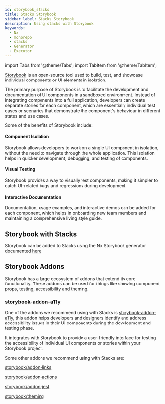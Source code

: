 ```yaml
---
id: storybook_stacks
title: Stacks Storybook
sidebar_label: Stacks Storybook
description: Using stacks with Storybook
keywords:
  - Nx
  - monorepo
  - stacks
  - Generator
  - Executor
---
```


import Tabs from '@theme/Tabs';
import TabItem from '@theme/TabItem';

[Storybook](https://storybook.js.org/) is an open-source tool used to build, test, and showcase individual components or UI elements in isolation.

The primary purpose of Storybook is to facilitate the development and documentation of UI components in a sandboxed environment. Instead of integrating components into a full application, developers can create separate stories for each component, which are essentially individual test cases or scenarios that demonstrate the component's behaviour in different states and use cases.

Some of the benefits of Storybook include:

#### Component Isolation

Storybook allows developers to work on a single UI component in isolation, without the need to navigate through the whole application. This isolation helps in quicker development, debugging, and testing of components.

#### Visual Testing

Storybook provides a way to visually test components, making it simpler to catch UI-related bugs and regressions during development.

#### Interactive Documentation

Documentation, usage examples, and interactive demos can be added for each component, which helps in onboarding new team members and maintaining a comprehensive living style guide.

## Storybook with Stacks

Storybook can be added to Stacks using the Nx Storybook generator documented [here](https://nx.dev/packages/storybook)

## Storybook Addons

Storybook has a large ecosystem of addons that extend its core functionality. These addons can be used for things like showing component props, testing, accessibility and theming.

### storybook-addon-a11y

One of the addons we recommend using with Stacks is [storybook-addon-a11y](https://storybook.js.org/addons/@storybook/addon-a11y), this addon helps developers and designers identify and address accessibility issues in their UI components during the development and testing phase.

It integrates with Storybook to provide a user-friendly interface for testing the accessibility of individual UI components or stories within your Storybook project.

Some other addons we recommend using with Stacks are:

[storybook/addon-links](https://storybook.js.org/addons/@storybook/addon-links)

[storybook/addon-actions](https://storybook.js.org/docs/react/essentials/actions)

[storybook/addon-jest](https://storybook.js.org/addons/@storybook/addon-jest)

[storybook/theming](https://storybook.js.org/docs/react/configure/theming)
